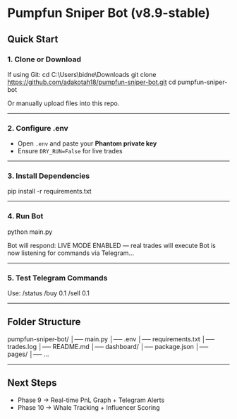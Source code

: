 # Pumpfun Sniper Bot (v8.9-stable)

## Quick Start

### 1. Clone or Download
If using Git:
cd C:\Users\bidne\Downloads
git clone https://github.com/adakotah18/pumpfun-sniper-bot.git
cd pumpfun-sniper-bot

Or manually upload files into this repo.

---

### 2. Configure .env
- Open `.env` and paste your **Phantom private key**
- Ensure `DRY_RUN=False` for live trades

---

### 3. Install Dependencies
pip install -r requirements.txt

---

### 4. Run Bot
python main.py

Bot will respond:
LIVE MODE ENABLED — real trades will execute
Bot is now listening for commands via Telegram...

---

### 5. Test Telegram Commands
Use:
/status
/buy 0.1
/sell 0.1

---

## Folder Structure

pumpfun-sniper-bot/
│── main.py
│── .env
│── requirements.txt
│── trades.log
│── README.md
│── dashboard/
    │── package.json
    │── pages/
    │── ...

---

## Next Steps
- Phase 9 → Real-time PnL Graph + Telegram Alerts
- Phase 10 → Whale Tracking + Influencer Scoring
